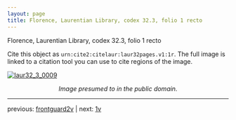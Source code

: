 ```yaml
---
layout: page
title: Florence, Laurentian Library, codex 32.3, folio 1 recto
---
```


Florence, Laurentian Library, codex 32.3, folio 1 recto

Cite this object as `urn:cite2:citelaur:laur32pages.v1:1r`.  The full image is linked to a citation tool you can use to cite regions of the image.

[![laur32_3_0009](http://www.homermultitext.org/iipsrv?IIIF=/project/homer/pyramidal/deepzoom/citelaur/laur32imgs/v1/laur32_3_0009.tif/full/800,/0/default.jpg)](http://www.homermultitext.org/ict2/?urn=urn:cite2:citelaur:laur32imgs.v1:laur32_3_0009) 

<p style="text-align: center; font-style: italic;">Image presumed to in the public domain.</p>

---

previous: [frontguard2v](../frontguard2v/) | next: [1v](../1v/)